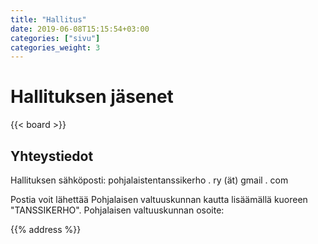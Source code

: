 ```yaml
---
title: "Hallitus"
date: 2019-06-08T15:15:54+03:00
categories: ["sivu"]
categories_weight: 3
---
```

# Hallituksen jäsenet

{{< board >}}

## Yhteystiedot
Hallituksen sähköposti: pohjalaistentanssikerho . ry (ät) gmail . com

Postia voit lähettää Pohjalaisen valtuuskunnan kautta lisäämällä kuoreen "TANSSIKERHO". Pohjalaisen valtuuskunnan osoite:

{{% address %}}
